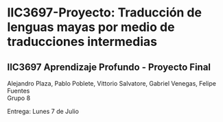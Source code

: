 # IIC3697-Proyecto: Traducción de lenguas mayas por medio de traducciones intermedias

IIC3697 Aprendizaje Profundo - Proyecto Final
---

Alejandro Plaza, Pablo Poblete, Vittorio Salvatore, Gabriel Venegas, Felipe Fuentes
<br>
Grupo 8

Entrega: Lunes 7 de Julio
